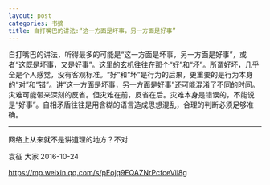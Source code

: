 ```yaml
---
layout: post
categories: 书摘
title: 自打嘴巴的讲法:“这一方面是坏事，另一方面是好事”
---
```


自打嘴巴的讲法，听得最多的可能是“这一方面是坏事，另一方面是好事”，或者“这既是坏事，又是好事”。这里的玄机往往在那个“好”和“坏”。所谓好坏，几乎全是个人感觉，没有客观标准。“好”和“坏”是行为的后果，更重要的是行为本身的“对”和“错”。讲“这一方面是坏事，另一方面是好事”还可能混淆了不同的时间。灾难可能带来深刻的反省。但灾难在前，反省在后。灾难本身是错误的，不能说是“好事”。自相矛盾往往是用含糊的语言造成思想混乱，合理的判断必须足够准确。

---

网络上从来就不是讲道理的地方？不对

袁征  大家  2016-10-24

https://mp.weixin.qq.com/s/pEojq9FQAZNrPcfceVil8g